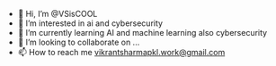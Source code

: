 - 👋 Hi, I’m @VSisCOOL
- 👀 I’m interested in ai and cybersecurity 
- 🌱 I’m currently learning AI and machine learning also cybersecurity
- 💞️ I’m looking to collaborate on ...
- 📫 How to reach me vikrantsharmapkl.work@gmail.com

<!---
VSisCOOL/VSisCOOL is a ✨ special ✨ repository because its `README.md` (this file) appears on your GitHub profile.
You can click the Preview link to take a look at your changes.
--->
